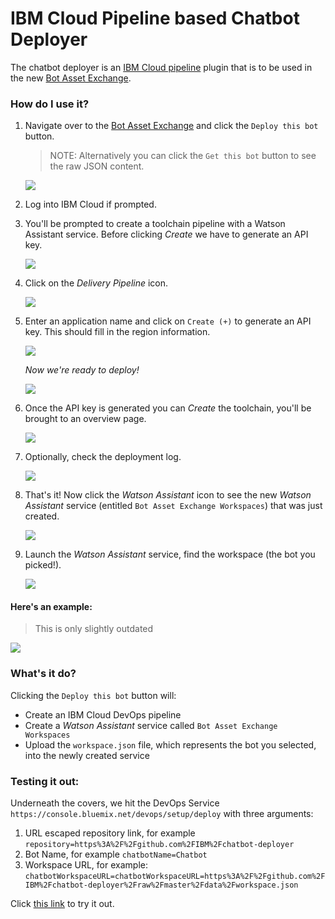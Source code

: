 # IBM Cloud Pipeline based Chatbot Deployer

The chatbot deployer is an [IBM Cloud pipeline](https://console.bluemix.net/docs/services/ContinuousDelivery/pipeline_working.html#pipeline-working) plugin that is to be used in the new [Bot Asset Exchange](https://developer.ibm.com/code/exchanges/bots/).

### How do I use it?

1. Navigate over to the [Bot Asset Exchange](https://developer.ibm.com/code/exchanges/bots/) and click the `Deploy this bot` button.

   > NOTE: Alternatively you can click the `Get this bot` button to see the raw JSON content.

   ![](images/get-bot.png)

2. Log into IBM Cloud if prompted.

3. You'll be prompted to create a toolchain pipeline with a Watson Assistant service. Before clicking _Create_ we have to generate an API key.

   ![](images/initial-load.png)

4. Click on the _Delivery Pipeline_ icon.

   ![](images/missing-key.png)

5. Enter an application name and click on `Create (+)` to generate an API key. This should fill in the region information.

   ![](images/apikey.png)

   _Now we're ready to deploy!_

   ![](images/ready-to-deploy.png)

6. Once the API key is generated you can _Create_ the toolchain, you'll be brought to an overview page.

   ![](images/configured.png)

7. Optionally, check the deployment log.

   ![](images/deploy-log.png)

8. That's it! Now click the _Watson Assistant_ icon to see the new _Watson Assistant_ service (entitled `Bot Asset Exchange Workspaces`) that was just created.

   ![](images/assistant-credentials.png)

9. Launch the _Watson Assistant_ service, find the workspace (the bot you picked!).

   ![](images/workspaces.png)

#### Here's an example:

> This is only slightly outdated

![](images/launch.gif)

### What's it do?

Clicking the `Deploy this bot` button will:

* Create an IBM Cloud DevOps pipeline
* Create a _Watson Assistant_ service called `Bot Asset Exchange Workspaces`
* Upload the `workspace.json` file, which represents the bot you selected, into the newly created service

### Testing it out:

Underneath the covers, we hit the DevOps Service ``https://console.bluemix.net/devops/setup/deploy`` with three arguments:

1. URL escaped repository link, for example ``repository=https%3A%2F%2Fgithub.com%2FIBM%2Fchatbot-deployer``
2. Bot Name, for example ``chatbotName=Chatbot``
3. Workspace URL, for example: ``chatbotWorkspaceURL=chatbotWorkspaceURL=https%3A%2F%2Fgithub.com%2FIBM%2Fchatbot-deployer%2Fraw%2Fmaster%2Fdata%2Fworkspace.json``

Click [this link](https://console.bluemix.net/devops/setup/deploy?repository=https%3A%2F%2Fgithub.com%2FIBM%2Fchatbot-deployer&chatbotName=Chatbot&chatbotWorkspaceURL=https%3A%2F%2Fgithub.com%2FIBM%2Fchatbot-deployer%2Fraw%2Fmaster%2Fdata%2Fworkspace.json) to try it out.
